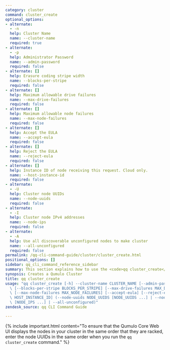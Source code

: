 ```yaml
---
category: cluster
command: cluster_create
optional_options:
- alternate:
  - -n
  help: Cluster Name
  name: --cluster-name
  required: true
- alternate:
  - -p
  help: Administrator Password
  name: --admin-password
  required: false
- alternate: []
  help: Erasure coding stripe width
  name: --blocks-per-stripe
  required: false
- alternate: []
  help: Maximum allowable drive failures
  name: --max-drive-failures
  required: false
- alternate: []
  help: Maximum allowable node failures
  name: --max-node-failures
  required: false
- alternate: []
  help: Accept the EULA
  name: --accept-eula
  required: false
- alternate: []
  help: Reject the EULA
  name: --reject-eula
  required: false
- alternate: []
  help: Instance ID of node receiving this request. Cloud only.
  name: --host-instance-id
  required: false
- alternate:
  - -U
  help: Cluster node UUIDs
  name: --node-uuids
  required: false
- alternate:
  - -I
  help: Cluster node IPv4 addresses
  name: --node-ips
  required: false
- alternate:
  - -A
  help: Use all discoverable unconfigured nodes to make cluster
  name: --all-unconfigured
  required: false
permalink: /qq-cli-command-guide/cluster/cluster_create.html
positional_options: []
sidebar: qq_cli_command_reference_sidebar
summary: This section explains how to use the <code>qq cluster_create</code> command.
synopsis: Creates a Qumulo Cluster
title: qq cluster_create
usage: "qq cluster_create [-h] --cluster-name CLUSTER_NAME [--admin-password ADMIN_PASSWORD]\
  \ [--blocks-per-stripe BLOCKS_PER_STRIPE] [--max-drive-failures MAX_DRIVE_FAILURES]\
  \ [--max-node-failures MAX_NODE_FAILURES] [--accept-eula] [--reject-eula]\n    [--host-instance-id\
  \ HOST_INSTANCE_ID] (--node-uuids NODE_UUIDS [NODE_UUIDS ...] | --node-ips NODE_IPS\
  \ [NODE_IPS ...] | --all-unconfigured)"
zendesk_source: qq CLI Command Guide

---
```

{% include important.html content="To ensure that the Qumulo Core Web UI displays the nodes in your cluster in the same order that they are racked, enter the node UUIDs in the same order when you run the `qq cluster_create` command." %}
